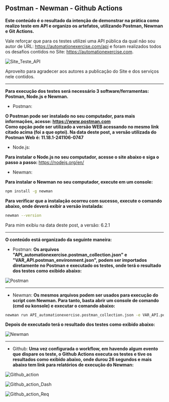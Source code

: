 ## Postman - Newman - Github Actions ##


**Este conteúdo é o resultado da intenção de demonstrar na prática como realizo teste em API e organizo os artefatos, utilizando Postman, Newman e Git Actions.**

Vale reforçar que para os testes utilizei uma API pública da qual não sou autor de URL: https://automationexercise.com/api e foram realizados todos os desafios contidos no Site: https://automationexercise.com. 


![Site_Teste_API](https://github.com/adielpereiramachado/Robot_Postman_Automationexercise_WEB_API/blob/main/Postman/Arquivos%20de%20apoio/Site_Teste_API.png)

Aproveito para agradecer aos autores a publicação do Site e dos serviços nele contidos.

-----------

**Para execução dos testes será necessário 3 software/ferramentas: Postman, Node.js e Newman.**

- Postman:
  
**O Postman pode ser instalado no seu computador, para mais informações, acesse: https://www.postman.com  
Como opção pode ser utilizado a versão WEB acessando no mesmo link citado acima (foi a que optei).
Na data deste post, a versão utilizada do Postman Web é: 11.18.1-241106-0747**


- Node.js:
  
**Para instalar o Node.js no seu computador, acesse o site abaixo e siga o passo a passo:**
https://nodejs.org/en/


- Newman:

**Para instalar o Newman no seu computador,  execute em um console:**
```bash
npm install -g newman
```
**Para verificar que a instalação ocorreu com sucesso, execute o comando abaixo, onde deverá exibir a versão instalada:** 
```bash
newman --version
```
Para mim exibiu na data deste post, a versão: 6.2.1


-------------




**O conteúdo está organizado da seguinte maneira:**

- Postman: 
**Os arquivos "API_automationexercise.postman_collection.json" e "VAR_API.postman_environment.json", podem ser importados diretamente no Postman e executado os testes, onde terá o resultado dos testes como exibido abaixo:**

![Postman](https://github.com/adielpereiramachado/Robot_Postman_Automationexercise_WEB_API/blob/main/Postman/Arquivos%20de%20apoio/Postman.png)


-------------


- Newman:
**Os mesmos arquivos podem ser usados para execução do script com Newman. Para tanto, basta abrir um console de comando (cmd ou konsole) e executar o comando abaixo:**

```bash
newman run API_automationexercise.postman_collection.json -e VAR_API.postman_environment.json -r cli,htmlextra
```

**Depois de executado terá o resultado dos testes como exibido abaixo:**

![Newman](https://github.com/adielpereiramachado/Robot_Postman_Automationexercise_WEB_API/blob/main/Postman/Arquivos%20de%20apoio/Newman.png)


-------------



- Github: 
**Uma vez configurada o workflow, em havendo algum evento que dispare os teste, o Github Actions executa os testes e tive os resultados como exibido abaixo, onde durou 26 segundos e mais abaixo tem link para relatórios de execução do Newman:**

![Github_action](https://github.com/adielpereiramachado/Robot_Postman_Automationexercise_WEB_API/blob/main/Postman/Arquivos%20de%20apoio/Git_Actions.png)

![Github_action_Dash](https://github.com/adielpereiramachado/Robot_Postman_Automationexercise_WEB_API/blob/main/Postman/Arquivos%20de%20apoio/Git_Actions_Newman_Dash.png)

![Github_action_Req](https://github.com/adielpereiramachado/Robot_Postman_Automationexercise_WEB_API/blob/main/Postman/Arquivos%20de%20apoio/Git_Actions_Newman_Req.png)


